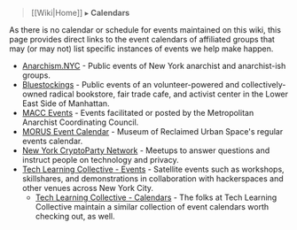 > [[Wiki|Home]] ▸ **Calendars**

As there is no calendar or schedule for events maintained on this wiki, this page provides direct links to the event calendars of affiliated groups that may (or may not) list specific instances of events we help make happen.

* [Anarchism.NYC](http://anarchism.nyc/) - Public events of New York anarchist and anarchist-ish groups.
* [Bluestockings](https://bluestockings.com/events/calendar/) - Public events of an volunteer-powered and collectively-owned radical bookstore, fair trade cafe, and activist center in the Lower East Side of Manhattan.
* [MACC Events](https://macc.nyc/events) - Events facilitated or posted by the Metropolitan Anarchist Coordinating Council.
* [MORUS Event Calendar](https://www.morusnyc.org/event-calendar-one/) - Museum of Reclaimed Urban Space's regular events calendar.
* [New York CryptoParty Network](https://www.meetup.com/New-York-Cryptoparty-Network/events/) - Meetups to answer questions and instruct people on technology and privacy.
* [Tech Learning Collective - Events](https://techlearningcollective.com/events/) - Satellite events such as workshops, skillshares, and demonstrations in collaboration with hackerspaces and other venues across New York City.
    * [Tech Learning Collective - Calendars](https://techlearningcollective.com/calendars/) - The folks at Tech Learning Collective maintain a similar collection of event calendars worth checking out, as well.